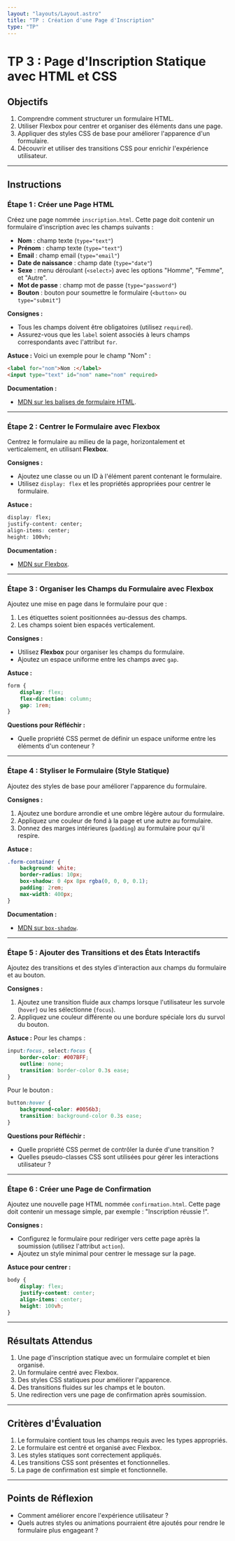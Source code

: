 ```yaml
---
layout: "layouts/Layout.astro"
title: "TP : Création d'une Page d'Inscription"
type: "TP"
---
```


# TP 3 : Page d'Inscription Statique avec HTML et CSS

## Objectifs

1. Comprendre comment structurer un formulaire HTML.
2. Utiliser Flexbox pour centrer et organiser des éléments dans une page.
3. Appliquer des styles CSS de base pour améliorer l'apparence d'un formulaire.
4. Découvrir et utiliser des transitions CSS pour enrichir l'expérience utilisateur.

---

## Instructions

### Étape 1 : Créer une Page HTML

Créez une page nommée `inscription.html`. Cette page doit contenir un formulaire d'inscription avec les champs suivants :

- **Nom** : champ texte (`type="text"`)
- **Prénom** : champ texte (`type="text"`)
- **Email** : champ email (`type="email"`)
- **Date de naissance** : champ date (`type="date"`)
- **Sexe** : menu déroulant (`<select>`) avec les options "Homme", "Femme", et "Autre".
- **Mot de passe** : champ mot de passe (`type="password"`)
- **Bouton** : bouton pour soumettre le formulaire (`<button>` ou `type="submit"`)

**Consignes :**
- Tous les champs doivent être obligatoires (utilisez `required`).
- Assurez-vous que les `label` soient associés à leurs champs correspondants avec l'attribut `for`.

**Astuce :** Voici un exemple pour le champ "Nom" :
```html
<label for="nom">Nom :</label>
<input type="text" id="nom" name="nom" required>
```

**Documentation :**
- [MDN sur les balises de formulaire HTML](https://developer.mozilla.org/fr/docs/Web/HTML/Element/form).

---

### Étape 2 : Centrer le Formulaire avec Flexbox

Centrez le formulaire au milieu de la page, horizontalement et verticalement, en utilisant **Flexbox**.

**Consignes :**
- Ajoutez une classe ou un ID à l'élément parent contenant le formulaire.
- Utilisez `display: flex` et les propriétés appropriées pour centrer le formulaire.

**Astuce :**
```css
display: flex;
justify-content: center;
align-items: center;
height: 100vh;
```

**Documentation :**
- [MDN sur Flexbox](https://developer.mozilla.org/fr/docs/Web/CSS/CSS_Flexible_Box_Layout/Basic_Concepts_of_Flexbox).

---

### Étape 3 : Organiser les Champs du Formulaire avec Flexbox

Ajoutez une mise en page dans le formulaire pour que :
1. Les étiquettes soient positionnées au-dessus des champs.
2. Les champs soient bien espacés verticalement.

**Consignes :**
- Utilisez **Flexbox** pour organiser les champs du formulaire.
- Ajoutez un espace uniforme entre les champs avec `gap`.

**Astuce :**
```css
form {
    display: flex;
    flex-direction: column;
    gap: 1rem;
}
```

**Questions pour Réfléchir :**
- Quelle propriété CSS permet de définir un espace uniforme entre les éléments d'un conteneur ?

---

### Étape 4 : Styliser le Formulaire (Style Statique)

Ajoutez des styles de base pour améliorer l'apparence du formulaire. 

**Consignes :**
1. Ajoutez une bordure arrondie et une ombre légère autour du formulaire.
2. Appliquez une couleur de fond à la page et une autre au formulaire.
3. Donnez des marges intérieures (`padding`) au formulaire pour qu'il respire.

**Astuce :**
```css
.form-container {
    background: white;
    border-radius: 10px;
    box-shadow: 0 4px 8px rgba(0, 0, 0, 0.1);
    padding: 2rem;
    max-width: 400px;
}
```

**Documentation :**
- [MDN sur `box-shadow`](https://developer.mozilla.org/fr/docs/Web/CSS/box-shadow).

---

### Étape 5 : Ajouter des Transitions et des États Interactifs

Ajoutez des transitions et des styles d'interaction aux champs du formulaire et au bouton.

**Consignes :**
1. Ajoutez une transition fluide aux champs lorsque l'utilisateur les survole (`hover`) ou les sélectionne (`focus`).
2. Appliquez une couleur différente ou une bordure spéciale lors du survol du bouton.

**Astuce :**
Pour les champs :
```css
input:focus, select:focus {
    border-color: #007BFF;
    outline: none;
    transition: border-color 0.3s ease;
}
```

Pour le bouton :
```css
button:hover {
    background-color: #0056b3;
    transition: background-color 0.3s ease;
}
```

**Questions pour Réfléchir :**
- Quelle propriété CSS permet de contrôler la durée d'une transition ?
- Quelles pseudo-classes CSS sont utilisées pour gérer les interactions utilisateur ?

---

### Étape 6 : Créer une Page de Confirmation

Ajoutez une nouvelle page HTML nommée `confirmation.html`. Cette page doit contenir un message simple, par exemple : "Inscription réussie !".

**Consignes :**
- Configurez le formulaire pour rediriger vers cette page après la soumission (utilisez l'attribut `action`).
- Ajoutez un style minimal pour centrer le message sur la page.

**Astuce pour centrer :**
```css
body {
    display: flex;
    justify-content: center;
    align-items: center;
    height: 100vh;
}
```

---

## Résultats Attendus

1. Une page d'inscription statique avec un formulaire complet et bien organisé.
2. Un formulaire centré avec Flexbox.
3. Des styles CSS statiques pour améliorer l'apparence.
4. Des transitions fluides sur les champs et le bouton.
5. Une redirection vers une page de confirmation après soumission.

---

## Critères d'Évaluation

1. Le formulaire contient tous les champs requis avec les types appropriés.
2. Le formulaire est centré et organisé avec Flexbox.
3. Les styles statiques sont correctement appliqués.
4. Les transitions CSS sont présentes et fonctionnelles.
5. La page de confirmation est simple et fonctionnelle.

---

## Points de Réflexion

- Comment améliorer encore l'expérience utilisateur ?
- Quels autres styles ou animations pourraient être ajoutés pour rendre le formulaire plus engageant ?
